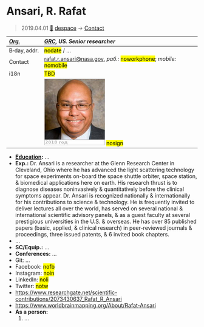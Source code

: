 # Ansari, R. Rafat
> 2019.04.01 [🚀](../index/index.md) [despace](index.md) → [Contact](contact.md)

|*[Org.](contact.md)*|*[GRC](zz_grc.md), US. Senior researcher*|
|:--|:--|
|B‑day, addr.|<mark>nodate</mark> / …|
|Contact|<rafat.r.ansari@nasa.gov>, *раб.:* <mark>noworkphone</mark>; *mobile:* <mark>nomobile</mark>|
|i18n|<mark>TBD</mark>|
||[![](f/contact/a/ansari1_photo_thumb.jpg)](f/contact/a/ansari1_photo.jpg) <mark>nosign</mark>|

   - **[Education](edu.md):** …
   - **Exp.:** Dr. Ansari is a researcher at the Glenn Research Center in Cleveland, Ohio where he has advanced the light scattering technology for space experiments on-board the space shuttle orbiter, space station, & biomedical applications here on earth. His research thrust is to diagnose diseases noninvasively & quantitatively before the clinical symptoms appear. Dr. Ansari is recognized nationally & internationally for his contributions to science & technology. He is frequently invited to deliver lectures all over the world, has served on several national & international scientific advisory panels, & as a guest faculty at several prestigious universities in the U.S. & overseas. He has over 85 published papers (basic, applied, & clinical research) in peer-reviewed journals & proceedings, three issued patents, & 6 invited book chapters.
   - …
   - **SC/Equip.:** …
   - **Conferences:** …
   - Git: …
   - Facebook: <mark>nofb</mark>
   - Instagram: <mark>noin</mark>
   - LinkedIn: <mark>noli</mark>
   - Twitter: <mark>notw</mark>
   - <https://www.researchgate.net/scientific-contributions/2073430637_Rafat_R_Ansari>
   - <https://www.worldbrainmapping.org/About/Rafat-Ansari>
   - **As a person:**
      1. …
